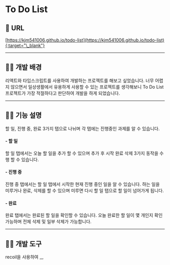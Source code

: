 # To Do List

## 🔗 URL

[https://kjm541006.github.io/todo-list](https://kjm541006.github.io/todo-list){:target="\_blank"}

---

## 🧑‍💻 개발 배경

리액트와 타입스크립트를 사용하여 개발하는 프로젝트를 해보고 싶었습니다. 너무 어렵지 않으면서 일상생활에서 유용하게 사용할 수 있는 프로젝트를 생각해보니 To Do List 프로젝트가 가장 적절하다고 판단하여 개발을 하게 되었습니다.

---

## 🧑‍💻 기능 설명

할 일, 진행 중, 완료 3가지 탭으로 나뉘며 각 탭에는 진행중인 과제를 알 수 있습니다.

#### - 할 일

할 일 탭에서는 오늘 할 일을 추가 할 수 있으며 추가 후 시작 완료 삭제 3가지 동작을 수행 할 수 있습니다.

#### - 진행 중

진행 중 탭에서는 할 일 탭에서 시작한 현재 진행 중인 일을 알 수 있습니다. 하는 일을 미루거나 완료, 삭제를 할 수 있으며 미루면 다시 할 일 탭으로 할 일이 넘어가게 됩니다.

#### - 완료

완료 탭에서는 완료된 할 일을 확인할 수 있습니다. 오늘 완료한 할 일이 몇 개인지 확인 가능하며 전체 삭제 및 일부 삭제가 가능합니다.

---

## 🧑‍💻 개발 도구

recoil을 사용하여 ,,,
